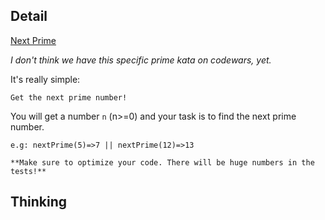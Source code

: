 ## Detail

[Next Prime](https://www.codewars.com/kata/next-prime)

*I don't think we have this specific prime kata on codewars, yet.*

It's really simple:

`Get the next prime number!`

You will get a number `n` (n>=0) and your task is to find the next prime number. 

`e.g: nextPrime(5)=>7 || nextPrime(12)=>13`

`**Make sure to optimize your code. There will be huge numbers in the tests!**`

## Thinking

